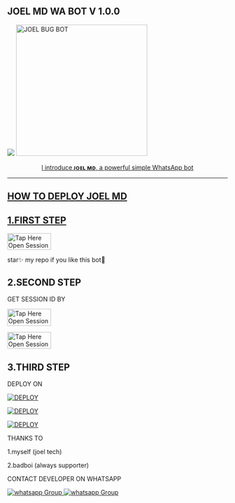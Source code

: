 ## JOEL MD WA BOT V 1.0.0
 <a href="https://github.com/DenverCoder1/readme-typing-svg"><img src="https://readme-typing-svg.herokuapp.com?font=Time+New+Roman&color=red&size=25&center=true&vCenter=true&width=600&height=100&lines=I'm+joel+md+Created+by+joelkang'oma.&heart;++;Self-taught+Back-Created+By,;Ibrahim+Adams+Am+The,;Best+Is+Bot+For+You+To,;Deploy..<3"></a>
 <a href="https://whatsapp.com/channel/0029Vade9VgD38CPEnxfYF0M">
 <img alt="JOEL BUG BOT" height="300" src="https://telegra.ph/file/810d151c59d23f6b09555.jpg">
  
</h1> 
<p align="center">l introduce <b>ᴊᴏᴇʟ ᴍᴅ</b>, a powerful simple WhatsApp bot </p>


    
 
 



---





## HOW TO DEPLOY JOEL MD


## 1.FIRST STEP 


<a href="https://github.com/joeljamestech/JOEL-MD/fork"><img title="Tap Here Open Session Site" src="https://img.shields.io/badge/FORK THIS REPO-h?color=red&style=for-the-badge&logo=msi" width="100" height="38.45"/></a></p>

star✨ my repo if you like this bot🤖


## 2.SECOND STEP 


 GET SESSION ID BY
 

<a href="https://joelsession1-4a8c04ad2935.herokuapp.com/qr"><img title="Tap Here Open Session Site" src="https://img.shields.io/badge/QR CODE-h?color=red&style=for-the-badge&logo=msi" width="100" height="38.45"/></a></p>

 

<a href="https://joelsession1-4a8c04ad2935.herokuapp.com/pair"><img title="Tap Here Open Session Site" src="https://img.shields.io/badge/PAIRING CODE-h?color=red&style=for-the-badge&logo=msi" width="100" height="38.45"/></a></p>


## 3.THIRD STEP 


DEPLOY ON 

<a
      href='https://dashboard.heroku.com/new?template=https://github.com/joeljamestech/JOEL-MD/tree/main' target="_blank"><img alt='DEPLOY' src='https://img.shields.io/badge/-H EROKU-purple?style=for-the-badge&logo=heroku&logoColor=white'/></a>


 
<a href='https://telegra.ph/file/0c439ed8471e41499854d.jpg' target="_blank"><img alt='DEPLOY' src='https://img.shields.io/badge/- RAILWAY -purple?style=for-the-badge&logo=railway&logoColor=white'/></a>


<a href='https://telegra.ph/file/0c439ed8471e41499854d.jpg' target="_blank"><img alt='DEPLOY' src='https://img.shields.io/badge/-   K O Y E B  -red?style=for-the-badge&logo=koyeb&logoColor=white'/></a>




THANKS TO 

1.myself (joel tech)


2.badboi (always supporter)



CONTACT DEVELOPER ON WHATSAPP 

<a href="https://wa.link/e9lbut" target="_blank">
    <img alt="whatsapp Group" src="https://img.shields.io/badge/ joel tech contact -25D366?style=for-the-badge&logo=whatsapp&logoColor=white" />


  
 
<a href="https://whatsapp.com/channel/0029Vade9VgD38CPEnxfYF0M" target="_blank">
    <img alt="whatsapp Group" src="https://img.shields.io/badge/ JOEL  MD   CHANNEL -25D366?style=for-the-badge&logo=whatsapp&logoColor=white" />
 


     


